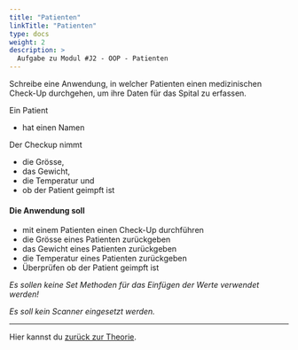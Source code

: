 ```yaml
---
title: "Patienten"
linkTitle: "Patienten"
type: docs
weight: 2
description: >
  Aufgabe zu Modul #J2 - OOP - Patienten
---
```


Schreibe eine Anwendung, in welcher Patienten einen medizinischen Check-Up durchgehen,
um ihre Daten für das Spital zu erfassen.

Ein Patient
- hat einen Namen

Der Checkup nimmt
- die Grösse, 
- das Gewicht, 
- die Temperatur und 
- ob der Patient geimpft ist

#### Die Anwendung soll
- mit einem Patienten einen Check-Up durchführen
- die Grösse eines Patienten zurückgeben
- das Gewicht eines Patienten zurückgeben
- die Temperatur eines Patienten zurückgeben
- Überprüfen ob der Patient geimpft ist

*Es sollen keine Set Methoden für das Einfügen der Werte verwendet werden!*

*Es soll kein Scanner eingesetzt werden.*

---
Hier kannst du [zurück zur Theorie](../../../../docs/java/j2-oop).